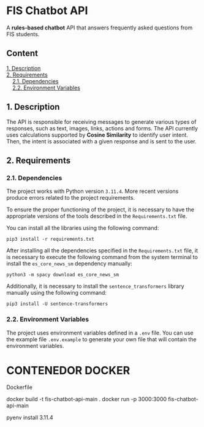 # FIS Chatbot API

A **rules-based chatbot** API that answers frequently asked questions from FIS students.

## Content
[1. Description](#1-description)  
[2. Requirements](#2-requirements)  
&nbsp;&nbsp;&nbsp;&nbsp;[2.1. Dependencies](#21-dependencies)  
&nbsp;&nbsp;&nbsp;&nbsp;[2.2. Environment Variables](#22-environment-variables)

## 1. Description

The API is responsible for receiving messages to generate various types of responses, such as text, images, links, 
actions and forms. The API currently uses calculations supported by **Cosine Similarity** to identify user intent.
Then, the intent is associated with a given response and is sent to the user.

## 2. Requirements

### 2.1. Dependencies

The project works with Python version ``3.11.4``. More recent versions produce errors related to the 
project requirements.

To ensure the proper functioning of the project, it is necessary to have the appropriate versions of the 
tools described in the ``Requirements.txt`` file. 

You can install all the libraries using the following command:

``pip3 install -r requirements.txt``

After installing all the dependencies specified in the ``Requirements.txt`` file, 
it is necessary to execute the following command from the system terminal 
to install the ``es_core_news_sm`` dependency manually:

``python3 -m spacy download es_core_news_sm``

Additionally, it is necessary to install the ``sentence_transformers`` library 
manually using the following command:

``pip3 install -U sentence-transformers``

### 2.2. Environment Variables

The project uses environment variables defined in a ``.env`` file. 
You can use the example file ``.env.example`` to generate your own file that will contain the environment variables.



# CONTENEDOR DOCKER
Dockerfile

docker build -t fis-chatbot-api-main .
docker run -p 3000:3000 fis-chatbot-api-main


pyenv install 3.11.4
